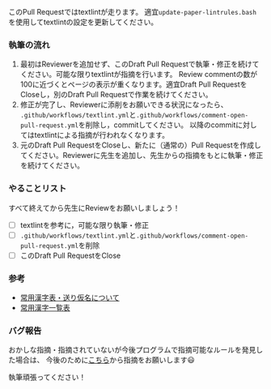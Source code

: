 このPull Requestではtextlintが走ります。
適宜`update-paper-lintrules.bash`を使用してtextlintの設定を更新してください。

### 執筆の流れ

1. 最初はReviewerを追加せず、このDraft Pull Requestで執筆・修正を続けてください。可能な限りtextlintが指摘を行います。
Review commentの数が100に近づくとページの表示が重くなります。適宜Draft Pull RequestをCloseし，別のDraft Pull Requestで作業を続けてください。
1. 修正が完了し、Reviewerに添削をお願いできる状況になったら、
`.github/workflows/textlint.yml`と`.github/workflows/comment-open-pull-request.yml`を削除し，commitしてください。
以降のcommitに対してはtextlintによる指摘が行われなくなります。
1. 元のDraft Pull RequestをCloseし、新たに（通常の）Pull Requestを作成してください。Reviewerに先生を追加し、先生からの指摘をもとに執筆・修正を続けてください。

### やることリスト

すべて終えてから先生にReviewをお願いしましょう！

- [ ] textlintを参考に，可能な限り執筆・修正
- [ ] `.github/workflows/textlint.yml`と`.github/workflows/comment-open-pull-request.yml`を削除
- [ ] このDraft Pull RequestをClose

### 参考

- [常用漢字表・送り仮名について](https://www.ieice.org/jpn/shiori/pdf/furoku_d.pdf)
- [常用漢字一覧表](https://www.bunka.go.jp/kokugo_nihongo/sisaku/joho/joho/kakuki/14/pdf/jyouyou_kanjihyou.pdf)

### バグ報告

おかしな指摘・指摘されていないが今後プログラムで指摘可能なルールを発見した場合は、
今後のために[こちら](https://github.com/dbgroup-nagoya-u/paper-lintrules/issues/new?assignees=&labels=&template=bug-report.md&title=)から指摘をお願いします:smiley:


執筆頑張ってください！
